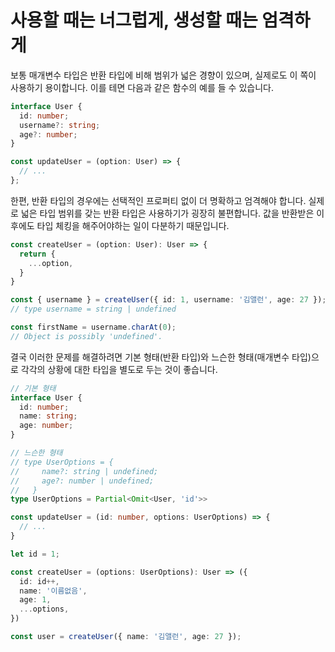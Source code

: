 # 사용할 때는 너그럽게, 생성할 때는 엄격하게

보통 매개변수 타입은 반환 타입에 비해 범위가 넓은 경향이 있으며, 실제로도 이 쪽이 사용하기 용이합니다.
이를 테면 다음과 같은 함수의 예를 들 수 있습니다.

```ts
interface User {
  id: number;
  username?: string;
  age?: number;
}

const updateUser = (option: User) => {
  // ...
};
```

한편, 반환 타입의 경우에는 선택적인 프로퍼티 없이 더 명확하고 엄격해야 합니다.
실제로 넓은 타입 범위를 갖는 반환 타입은 사용하기가 굉장히 불편합니다.
값을 반환받은 이후에도 타입 체킹을 해주어야하는 일이 다분하기 때문입니다.

```ts
const createUser = (option: User): User => {
  return {
    ...option,
  }
}

const { username } = createUser({ id: 1, username: '김앨런', age: 27 });
// type username = string | undefined

const firstName = username.charAt(0); 
// Object is possibly 'undefined'.
```

결국 이러한 문제를 해결하려면 기본 형태(반환 타입)와 느슨한 형태(매개변수 타입)으로 각각의 상황에 대한 타입을 별도로 두는 것이 좋습니다.

```ts
// 기본 형태
interface User {
  id: number;
  name: string;
  age: number;
}

// 느슨한 형태
// type UserOptions = {
//     name?: string | undefined;
//     age?: number | undefined;
//   }
type UserOptions = Partial<Omit<User, 'id'>> 

const updateUser = (id: number, options: UserOptions) => {
  // ...
}

let id = 1;

const createUser = (options: UserOptions): User => ({
  id: id++,
  name: '이름없음',
  age: 1,
  ...options,
})

const user = createUser({ name: '김앨런', age: 27 });
```

